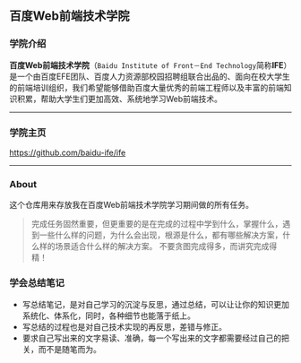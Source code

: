 ## 百度Web前端技术学院

### 学院介绍

**百度Web前端技术学院**（`Baidu Institute of Front－End Technology`简称**IFE**）是一个由百度EFE团队、百度人力资源部校园招聘组联合出品的、面向在校大学生的前端培训组织，我们希望能够借助百度大量优秀的前端工程师以及丰富的前端知识积累，帮助大学生们更加高效、系统地学习Web前端技术。

----------------------------------

### 学院主页

https://github.com/baidu-ife/ife

----------------------------------

### About

这个仓库用来存放我在百度Web前端技术学院学习期间做的所有任务。

> 完成任务固然重要，但更重要的是在完成的过程中学到什么，掌握什么，遇到一些什么样的问题，为什么会出现，根源是什么，都有哪些解决方案，什么样的场景适合什么样的解决方案。
> 不要贪图完成得多，而讲究完成得精！ 

### 学会总结笔记

- 写总结笔记，是对自己学习的沉淀与反思，通过总结，可以让让你的知识更加系统化、体系化，同时，各种细节也能落于纸上。
- 写总结的过程也是对自己技术实现的再反思，差错与修正。
- 要求自己写出来的文字易读、准确，每一个写出来的文字都需要经过自己的把关，而不是随笔而为。
